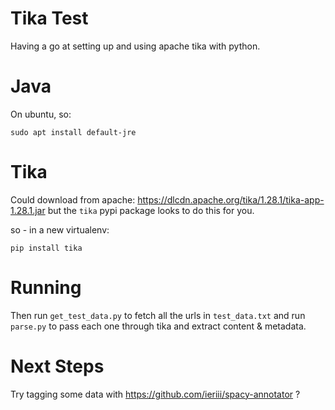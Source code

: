 # Tika Test
Having a go at setting up and using apache tika with python.

# Java
On ubuntu, so:
```commandline
sudo apt install default-jre
```

# Tika
Could download from apache: https://dlcdn.apache.org/tika/1.28.1/tika-app-1.28.1.jar but the `tika` pypi package looks to do this for you.

so - in a new virtualenv:
```commandline
pip install tika
```

# Running
Then run `get_test_data.py` to fetch all the urls in `test_data.txt` and run `parse.py` to pass each one through tika and extract content & metadata.

# Next Steps

Try tagging some data with https://github.com/ieriii/spacy-annotator ? 